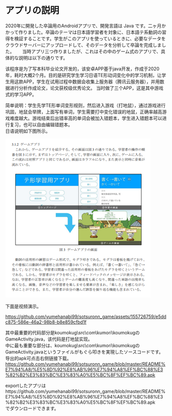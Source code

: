 アプリの説明
====================
2020年に開発した卒論用のAndroidアプリで、開発言語は Java です。二ヶ月かかって作りました。卒論のテーマは日本語学習者を対象に、日本語テ系動詞の習得を検証することです。学生がこのアプリを使っているときに、必要なデータをクラウドサーバーにアップロードして、そのデータを分析して卒論を完成しました。　　
当時アプリ三つ作りましたが、これはその中のゲーム式のアプリで、具体的な説明は以下の通りです。

该程序是为了写本科毕业论文开发的，该安卓APP基于java开发，作成于2020年，耗时大概2个月。目的是研究学生学习日语TE形动词变化中的学习机制，让学生用这款APP，学生在试用过程中数据会收集上服务器（腾讯云服务器），并用数据进行分析作成论文，论文获校级优秀论文。
当时做了三个APP，这是其中游戏式的学习APP。　　

简单说明：学生先学TE形单词变形规则，然后进入游戏（打地鼠），通过游戏进行巩固，地鼠会举牌，上面写有单词，学生需要打中变化错误的地鼠，正确率越高游戏难度越大。游戏结束后出错率高的单词会被加入错题本，学生进入错题本可以进行复习，也可以自由编辑错题本。  
日语说明如下图所示。  

![image](https://github.com/yumehanabi99/sotsuronn_game/blob/master/README%E7%94%A8/%E3%82%A2%E3%83%97%E3%83%AA%E8%AA%AC%E6%98%8E%E7%94%A8.PNG)  

下面是视频演示。  

https://github.com/yumehanabi99/sotsuronn_game/assets/155726759/e5ddc875-586e-46a2-98b8-b8e859cfbd1f  

其中最重要的代码部分是koumokug\src\com\kumori\koumokugのGameActivity.java，该代码是打地鼠实现。    
中に最も重要な部分は、koumokug\src\com\kumori\koumokugのGameActivity.javaというファイルがもぐら叩きを実現したソースコードです。    
导出的apk可点击右侧链接下载。https://github.com/yumehanabi99/sotsuronn_game/blob/master/README%E7%94%A8/%E5%8D%92%E8%AB%96%E7%94%A8%EF%BC%88%E3%82%B2%E3%83%BC%E3%83%A0%E5%BC%8F%EF%BC%89.apk    

exportしたアプリはhttps://github.com/yumehanabi99/sotsuronn_game/blob/master/README%E7%94%A8/%E5%8D%92%E8%AB%96%E7%94%A8%EF%BC%88%E3%82%B2%E3%83%BC%E3%83%A0%E5%BC%8F%EF%BC%89.apk  
でダウンロードできます。
